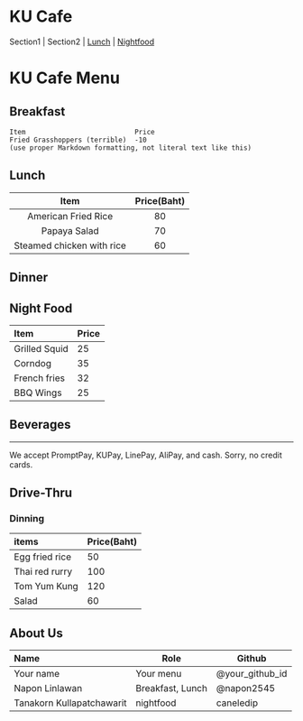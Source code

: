 # KU Cafe

Section1 | Section2 | [Lunch](#lunch) | [Nightfood](#night-food)

# KU Cafe Menu

## Breakfast

    Item                           Price
    Fried Grasshoppers (terrible)  -10
    (use proper Markdown formatting, not literal text like this)

## Lunch 

| Item                            | Price(Baht)  |
|:------------------------------: |:----------:  |
| American Fried Rice             | 80           |
| Papaya Salad                    | 70           |
| Steamed chicken with rice       | 60           |


## Dinner


## Night Food

| Item                 | Price |
|:-------------------------|----------|
| Grilled Squid               | 25    |
| Corndog              | 35       |
| French fries              | 32       |
| BBQ Wings              | 25       |
## Beverages



---

We accept PromptPay, KUPay, LinePay, AliPay, and cash. Sorry, no credit cards.


## Drive-Thru

### Dinning

| items | Price(Baht) |
|:-------|-------|
| Egg fried rice | 50 |
| Thai red rurry | 100 |
| Tom Yum Kung | 120 |
| Salad | 60 |


## About Us

| Name      | Role      | Github          |
|:----------|-----------|-----------------|
| Your name | Your menu | @your_github_id |
| Napon Linlawan| Breakfast, Lunch | @napon2545 |
| Tanakorn Kullapatchawarit | nightfood | caneledip |


